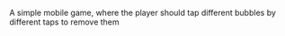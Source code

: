A simple mobile game, where the player should tap different  bubbles by different taps to remove them
